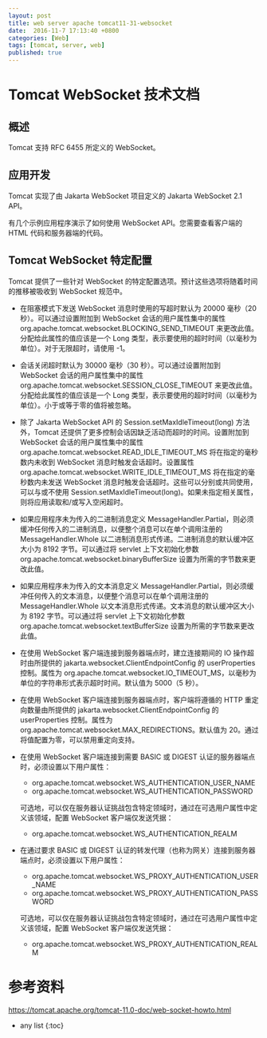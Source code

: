 ```yaml
---
layout: post
title: web server apache tomcat11-31-websocket
date:  2016-11-7 17:13:40 +0800
categories: [Web]
tags: [tomcat, server, web]
published: true
---
```


# Tomcat WebSocket 技术文档

## 概述
Tomcat 支持 RFC 6455 所定义的 WebSocket。

## 应用开发
Tomcat 实现了由 Jakarta WebSocket 项目定义的 Jakarta WebSocket 2.1 API。

有几个示例应用程序演示了如何使用 WebSocket API。您需要查看客户端的 HTML 代码和服务器端的代码。

## Tomcat WebSocket 特定配置
Tomcat 提供了一些针对 WebSocket 的特定配置选项。预计这些选项将随着时间的推移被吸收到 WebSocket 规范中。

- 在阻塞模式下发送 WebSocket 消息时使用的写超时默认为 20000 毫秒（20 秒）。可以通过设置附加到 WebSocket 会话的用户属性集中的属性 org.apache.tomcat.websocket.BLOCKING_SEND_TIMEOUT 来更改此值。分配给此属性的值应该是一个 Long 类型，表示要使用的超时时间（以毫秒为单位）。对于无限超时，请使用 -1。
- 会话关闭超时默认为 30000 毫秒（30 秒）。可以通过设置附加到 WebSocket 会话的用户属性集中的属性 org.apache.tomcat.websocket.SESSION_CLOSE_TIMEOUT 来更改此值。分配给此属性的值应该是一个 Long 类型，表示要使用的超时时间（以毫秒为单位）。小于或等于零的值将被忽略。
- 除了 Jakarta WebSocket API 的 Session.setMaxIdleTimeout(long) 方法外，Tomcat 还提供了更多控制会话因缺乏活动而超时的时间。设置附加到 WebSocket 会话的用户属性集中的属性 org.apache.tomcat.websocket.READ_IDLE_TIMEOUT_MS 将在指定的毫秒数内未收到 WebSocket 消息时触发会话超时。设置属性 org.apache.tomcat.websocket.WRITE_IDLE_TIMEOUT_MS 将在指定的毫秒数内未发送 WebSocket 消息时触发会话超时。这些可以分别或共同使用，可以与或不使用 Session.setMaxIdleTimeout(long)。如果未指定相关属性，则将应用读取和/或写入空闲超时。
- 如果应用程序未为传入的二进制消息定义 MessageHandler.Partial，则必须缓冲任何传入的二进制消息，以便整个消息可以在单个调用注册的 MessageHandler.Whole 以二进制消息形式传递。二进制消息的默认缓冲区大小为 8192 字节。可以通过将 servlet 上下文初始化参数 org.apache.tomcat.websocket.binaryBufferSize 设置为所需的字节数来更改此值。
- 如果应用程序未为传入的文本消息定义 MessageHandler.Partial，则必须缓冲任何传入的文本消息，以便整个消息可以在单个调用注册的 MessageHandler.Whole 以文本消息形式传递。文本消息的默认缓冲区大小为 8192 字节。可以通过将 servlet 上下文初始化参数 org.apache.tomcat.websocket.textBufferSize 设置为所需的字节数来更改此值。
- 在使用 WebSocket 客户端连接到服务器端点时，建立连接期间的 IO 操作超时由所提供的 jakarta.websocket.ClientEndpointConfig 的 userProperties 控制。属性为 org.apache.tomcat.websocket.IO_TIMEOUT_MS，以毫秒为单位的字符串形式表示超时时间。默认值为 5000（5 秒）。
- 在使用 WebSocket 客户端连接到服务器端点时，客户端将遵循的 HTTP 重定向数量由所提供的 jakarta.websocket.ClientEndpointConfig 的 userProperties 控制。属性为 org.apache.tomcat.websocket.MAX_REDIRECTIONS。默认值为 20。通过将值配置为零，可以禁用重定向支持。
- 在使用 WebSocket 客户端连接到需要 BASIC 或 DIGEST 认证的服务器端点时，必须设置以下用户属性：

    - org.apache.tomcat.websocket.WS_AUTHENTICATION_USER_NAME
    - org.apache.tomcat.websocket.WS_AUTHENTICATION_PASSWORD

    可选地，可以仅在服务器认证挑战包含特定领域时，通过在可选用户属性中定义该领域，配置 WebSocket 客户端仅发送凭据：

    - org.apache.tomcat.websocket.WS_AUTHENTICATION_REALM

- 在通过要求 BASIC 或 DIGEST 认证的转发代理（也称为网关）连接到服务器端点时，必须设置以下用户属性：

    - org.apache.tomcat.websocket.WS_PROXY_AUTHENTICATION_USER_NAME
    - org.apache.tomcat.websocket.WS_PROXY_AUTHENTICATION_PASSWORD

    可选地，可以仅在服务器认证挑战包含特定领域时，通过在可选用户属性中定义该领域，配置 WebSocket 客户端仅发送凭据：

    - org.apache.tomcat.websocket.WS_PROXY_AUTHENTICATION_REALM


# 参考资料

https://tomcat.apache.org/tomcat-11.0-doc/web-socket-howto.html

* any list
{:toc}